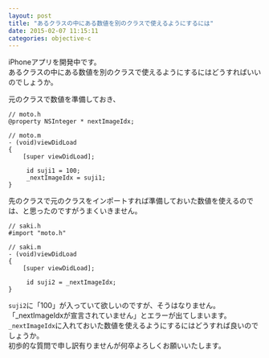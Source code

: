 ```yaml
---
layout: post
title: "あるクラスの中にある数値を別のクラスで使えるようにするには"
date: 2015-02-07 11:15:11
categories: objective-c
---
```

<p>iPhoneアプリを開発中です。<br>
あるクラスの中にある数値を別のクラスで使えるようにするにはどうすればいいのでしょうか。</p>

<p>元のクラスで数値を準備しておき、</p>

<pre><code>// moto.h
@property NSInteger * nextImageIdx;

// moto.m
- (void)viewDidLoad
{
    [super viewDidLoad];

     id suji1 = 100;
     _nextImageIdx = suji1;
}
</code></pre>

<p>先のクラスで元のクラスをインポートすれば準備しておいた数値を使えるのでは、と思ったのですがうまくいきません。</p>

<pre><code>// saki.h
#import "moto.h"

// saki.m
- (void)viewDidLoad
{
    [super viewDidLoad];

     id suji2 = _nextImageIdx;
}
</code></pre>

<p><code>suji2</code>に「100」が入っていて欲しいのですが、そうはなりません。<br>
「_nextImageIdxが宣言されていません」とエラーが出てしまいます。<br>
<code>_nextImageIdx</code>に入れておいた数値を使えるようにするにはどうすれば良いのでしょうか。<br>
初歩的な質問で申し訳有りませんが何卒よろしくお願いいたします。</p>
